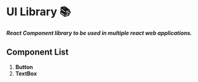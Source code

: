 <h1> UI Library 📚 </h1>

***React Component library to be used in multiple react web applications.***

<h2> Component List </h2>

1. **Button**
2. **TextBox**
